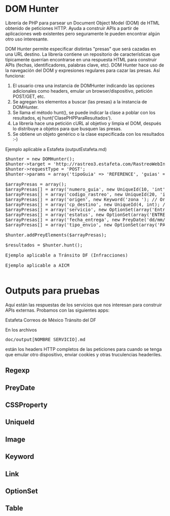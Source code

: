 DOM Hunter
===

Librería de PHP para parsear un Document Object Model (DOM) de HTML obtenido de peticiones HTTP. Ayuda a construir APIs a partir de aplicaciones web existentes pero seguramente le pueden encontrar algún otro uso interesante.

DOM Hunter permite especificar distintas "presas" que será cazadas en una URL destino. La librería contiene un repositorio de características que típicamente querrían encontrarse en una respuesta HTML para construir APIs (fechas, identificadores, palabras clave, etc). DOM Hunter hace uso de la navegación del DOM y expresiones regulares para cazar las presas. Así funciona:

 1. El usuario crea una instancia de DOMHunter indicando las opciones adicionales como headers, emular un browser/dispositivo, petición POST/GET, etc.
 2. Se agregan los elementos a buscar (las presas) a la instancia de DOMHunter.
 3. Se llama el método hunt(), se puede indicar la clase a poblar con los resultados, ej hunt('ClasePHPParaResultados').
 4. La librería hace una petición cURL al objetivo y limpia el DOM, después lo distribuye a objetos para que busquen las presas.
 5. Se obtiene un objeto genérico o la clase especificada con los resultados :-)


Ejemplo aplicable a Estafeta (outputEstafeta.md)

<pre>
$hunter = new DOMHunter();
$hunter->target = 'http://rastreo3.estafeta.com/RastreoWebInternet/consultaEnvio.do';
$hunter->requestType = 'POST';
$hunter->params = array('tipoGuia' => 'REFERENCE', 'guias' => '2715597604');

$arrayPresas = array();
$arrayPresas[] = array('numero_guia', new UniqueId(10, 'int')); // Número de guía
$arrayPresas[] = array('codigo_rastreo', new UniqueId(20, 'int'); // Código de rastreo
$arrayPresas[] = array('origen', new Keyword('zona '); // Origen
$arrayPresas[] = array('cp_destino', new UniqueId(4, int); // CP Destino
$arrayPresas[] = array('servicio', new OptionSet(array('Entrega garantizada al segundo día hábil','Entrega garantizada al tercer día hábil')); // Servicio
$arrayPresas[] = array('estatus', new OptionSet(array('ENTREGADO')); // Estatus
$arrayPresas[] = array('fecha_entrega', new PreyDate('dd/mm/yyyy hh:mm AMPM'); // Fecha y Hora de entrega
$arrayPresas[] = array('tipo_envio', new OptionSet(array('PAQUETE')); // Tipo de envío

$hunter.addPreyElements($arrayPresas);

$resultados = $hunter.hunt();

Ejemplo aplicable a Tránsito DF (Infracciones)

Ejemplo aplicable a AICM

</pre>

Outputs para pruebas
===

Aquí están las respuestas de los servicios que nos interesan para construir APIs externas. Probamos con las siguientes apps:

Estafeta
Correos de México
Tránsito del DF

En los archivos <pre>doc/output[NOMBRE_SERVICIO].md</pre> están los headers HTTP completos de las peticiones para cuando se tenga que emular otro dispositivo, enviar cookies y otras truculencias headeriles.


Regexp
-----------



PreyDate
-----------



CSSProperty
-----------



UniqueId
-----------



Image
-----------



Keyword
-----------



Link
-----------



OptionSet
-----------



Table
-----------
